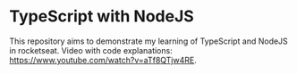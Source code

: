 # TypeScript with NodeJS
This repository aims to demonstrate my learning of TypeScript and NodeJS in rocketseat. Video with code explanations: https://www.youtube.com/watch?v=aTf8QTjw4RE.
